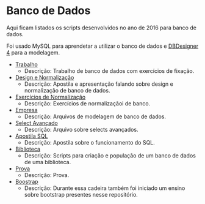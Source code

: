 # Banco de Dados

Aqui ficam listados os scripts desenvolvidos no ano de 2016 para banco de dados.

Foi usado MySQL para aprendetar a utilizar o banco de dados e [DBDesigner 4](https://www.fabforce.net/dbdesigner4/) para a modelagem.

- [Trabalho](./2016-03-17_trabalho/)
  - Descrição: Trabalho de banco de dados com exercícios de fixação.
- [Design e Normalização](./2016-05-11_design-e-normalizacao/)
  - Descrição: Apostila e apresentação falando sobre design e normalização de banco de dados.
- [Exercícios de Normalização](./2016-05-12_normalizacao)
  - Descrição: Exercícios de normalizaçãoi de banco.
- [Empresa](./2016-06-09_empresa)
  - Descrição: Arquivos de modelagem de banco de dados.
- [Select Avançado](./2016-06-17_consultas-sql-select-avancado)
  - Descrição: Arquivo sobre selects avançados.
- [Apostila SQL](./2016-06-22_apostila)
  - Descrição: Apostila sobre o funcionamento do SQL.
- [Biblioteca](./2016-06-23_biblioteca/)
  - Descrição: Scripts para criação e população de um banco de dados de uma biblioteca.
- [Prova](./2016-07-06-prova)
  - Descrição: Prova.
- [Boostrap](./2016-09-22_bootstrap)
  - Descrição: Durante essa cadeira também foi iniciado um ensino sobre bootstrap presentes nesse repositório.
